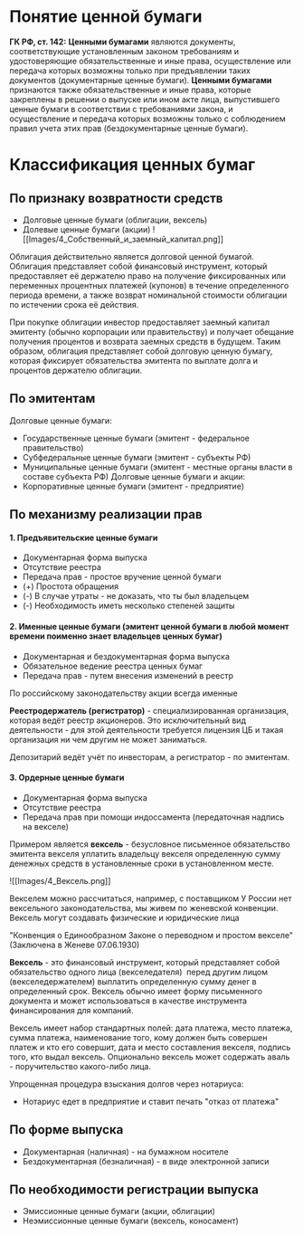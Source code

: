 # Понятие ценной бумаги

**ГК РФ, ст. 142:**
**Ценными бумагами** являются документы, соответствующие установленным законом требованиям и удостоверяющие обязательственные и иные права, осуществление или передача которых возможны только при предъявлении таких документов (документарные ценные бумаги).
**Ценными бумагами** признаются также обязательственные и иные права, которые закреплены в решении о выпуске или ином акте лица, выпустившего ценные бумаги в соответствии с требованиями закона, и осуществление и передача которых возможны только с соблюдением правил учета этих прав (бездокументарные ценные бумаги).

# Классификация ценных бумаг
## По признаку возвратности средств
- Долговые ценные бумаги (облигации, вексель)
- Долевые ценные бумаги (акции)
![[Images/4_Собственный_и_заемный_капитал.png]]

Облигация действительно является долговой ценной бумагой. Облигация представляет собой финансовый инструмент, который предоставляет её держателю право на получение фиксированных или переменных процентных платежей (купонов) в течение определенного периода времени, а также возврат номинальной стоимости облигации по истечении срока её действия.

При покупке облигации инвестор предоставляет заемный капитал эмитенту (обычно корпорации или правительству) и получает обещание получения процентов и возврата заемных средств в будущем. Таким образом, облигация представляет собой долговую ценную бумагу, которая фиксирует обязательства эмитента по выплате долга и процентов держателю облигации.
## По эмитентам
Долговые ценные бумаги:
- Государственные ценные бумаги (эмитент - федеральное правительство)
- Субфедеральные ценные бумаги (эмитент - субъекты РФ)
- Муниципальные ценные бумаги (эмитент - местные органы власти в составе субъекта РФ)
Долговые ценные бумаги и акции:
- Корпоративные ценные бумаги (эмитент - предприятие)

## По механизму реализации прав
#### 1. Предъявительские ценные бумаги
- Документарная форма выпуска
- Отсутствие реестра
- Передача прав - простое вручение ценной бумаги
- (+) Простота обращения
- (-) В случае утраты - не доказать, что ты был владельцем
- (-) Необходимость иметь несколько степеней защиты
#### 2. Именные ценные бумаги (эмитент ценной бумаги в любой момент времени поименно знает владельцев ценных бумаг)
- Документарная и бездокументарная форма выпуска
- Обязательное ведение реестра ценных бумаг
- Передача прав - путем внесения изменений в реестр

По российскому законодательству акции всегда именные

**Реестродержатель (регистратор)** - специализированная организация, которая ведёт реестр акционеров. Это исключительный вид деятельности - для этой деятельности требуется лицензия ЦБ и такая организация ни чем другим не может заниматься.

Депозитарий ведёт учёт по инвесторам, а регистратор - по эмитентам.
#### 3. Ордерные ценные бумаги
- Документарная форма выпуска
- Отсутствие реестра
- Передача прав при помощи индоссамента (передаточная надпись на векселе)

Примером является **вексель** - безусловное письменное обязательство эмитента векселя уплатить владельцу векселя определенную сумму денежных средств в установленные сроки в установленном месте.

![[Images/4_Вексель.png]]

Векселем можно рассчитаться, например, с поставщиком
У России нет вексельного законодательства, мы живем по женевской конвенции.
Вексель могут создавать физические и юридические лица

"Конвенция о Единообразном Законе о переводном и простом векселе" (Заключена в Женеве 07.06.1930)

**Вексель** - это финансовый инструмент, который представляет собой обязательство одного лица (векселедателя)  перед другим лицом (векселедержателем) выплатить определенную сумму денег в определенный срок. Вексель обычно имеет форму письменного документа и может использоваться в качестве инструмента финансирования для компаний.

Вексель имеет набор стандартных полей: дата платежа, место платежа, сумма платежа, наименование того, кому должен быть совершен платеж и кто его совершит, дата и место составления векселя, подпись того, кто выдал вексель. Опционально вексель может содержать аваль - поручительство какого-либо лица.

Упрощенная процедура взыскания долгов через нотариуса:
- Нотариус едет в предприятие и ставит печать "отказ от платежа"

## По форме выпуска
- Документарная (наличная) - на бумажном носителе
- Бездокументарная (безналичная) - в виде электронной записи

## По необходимости регистрации выпуска
- Эмиссионные ценные бумаги (акции, облигации)
- Неэмиссионные ценные бумаги (вексель, коносамент)